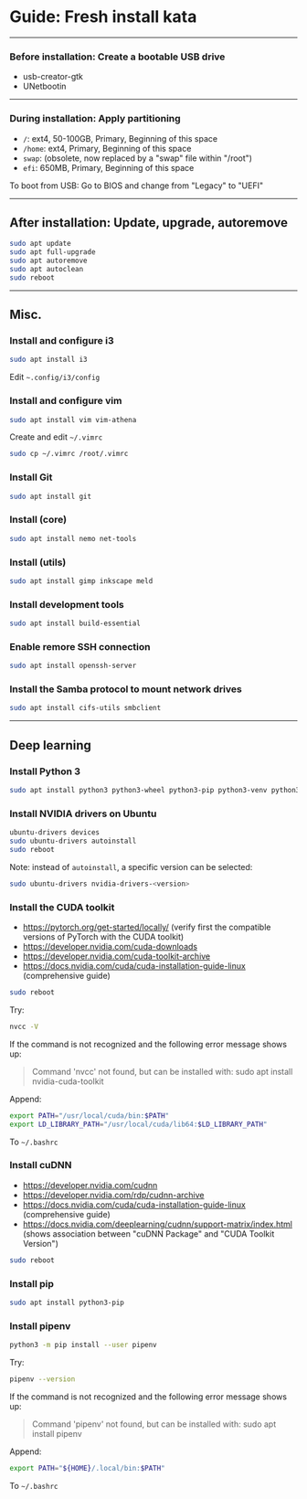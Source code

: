 # Guide: Fresh install kata

---

### Before installation: Create a bootable USB drive

- usb-creator-gtk
- UNetbootin

---

### During installation: Apply partitioning

- `/`: ext4, 50-100GB, Primary, Beginning of this space
- `/home`: ext4, Primary, Beginning of this space
- `swap`: (obsolete, now replaced by a "swap" file within "/root")
- `efi`: 650MB, Primary, Beginning of this space

To boot from USB: Go to BIOS and change from "Legacy" to "UEFI"

---

## After installation: Update, upgrade, autoremove

```sh
sudo apt update
sudo apt full-upgrade
sudo apt autoremove
sudo apt autoclean
sudo reboot
```

---

## Misc.

### Install and configure i3

```sh
sudo apt install i3
```
Edit `~.config/i3/config`

### Install and configure vim

```sh
sudo apt install vim vim-athena
```
Create and edit `~/.vimrc`<br>
```sh
sudo cp ~/.vimrc /root/.vimrc
```

### Install Git

```sh
sudo apt install git
```

### Install (core)

```sh
sudo apt install nemo net-tools
```

### Install (utils)

```sh
sudo apt install gimp inkscape meld
```

### Install development tools

```sh
sudo apt install build-essential
```

### Enable remore SSH connection

```sh
sudo apt install openssh-server
```

### Install the Samba protocol to mount network drives

```sh
sudo apt install cifs-utils smbclient
```

---

## Deep learning

### Install Python 3

```sh
sudo apt install python3 python3-wheel python3-pip python3-venv python3-dev python3-setuptools
```

### Install NVIDIA drivers on Ubuntu

```sh
ubuntu-drivers devices
sudo ubuntu-drivers autoinstall
sudo reboot
```
Note: instead of `autoinstall`, a specific version can be selected:
```sh
sudo ubuntu-drivers nvidia-drivers-<version>
```

### Install the CUDA toolkit

- https://pytorch.org/get-started/locally/ (verify first the compatible versions of PyTorch with the CUDA toolkit)
- https://developer.nvidia.com/cuda-downloads
- https://developer.nvidia.com/cuda-toolkit-archive
- https://docs.nvidia.com/cuda/cuda-installation-guide-linux (comprehensive guide)

```sh
sudo reboot
```

Try:
```sh
nvcc -V
```
If the command is not recognized and the following error message shows up:
> Command 'nvcc' not found, but can be installed with:
> sudo apt install nvidia-cuda-toolkit

Append:
```sh
export PATH="/usr/local/cuda/bin:$PATH"
export LD_LIBRARY_PATH="/usr/local/cuda/lib64:$LD_LIBRARY_PATH"
```
To `~/.bashrc`

### Install cuDNN

- https://developer.nvidia.com/cudnn
- https://developer.nvidia.com/rdp/cudnn-archive
- https://docs.nvidia.com/cuda/cuda-installation-guide-linux (comprehensive guide)
- https://docs.nvidia.com/deeplearning/cudnn/support-matrix/index.html (shows association between "cuDNN Package" and "CUDA Toolkit Version")

```sh
sudo reboot
```

### Install pip

```sh
sudo apt install python3-pip
```

### Install pipenv

```sh
python3 -m pip install --user pipenv
```
Try:
```sh
pipenv --version
```
If the command is not recognized and the following error message shows up:
> Command 'pipenv' not found, but can be installed with:
> sudo apt install pipenv

Append:
```sh
export PATH="${HOME}/.local/bin:$PATH"
```
To `~/.bashrc`

